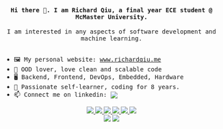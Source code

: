 
 <div align="center" >
<h4><samp>Hi there 👋. I am Richard Qiu, a final year ECE student @ McMaster University. </samp> </h4> 
<samp>I am interested in any aspects of software development and machine learning. </samp>  <br/> <br/>
</div>

* <samp>🖼️ My personal website: <a href="https://www.richardqiu.me"/>www.richardqiu.me</a></samp>
* <samp>🦋 OOD lover, love clean and scalable code</samp>
* <samp>🖥️ Backend, Frontend, DevOps, Embedded, Hardware</samp>
* <samp>📖 Passionate self-learner, coding for 8 years.</samp>
* <samp>📫 Connect me on linkedin: <a href="https://www.linkedin.com/in/rruiqiu/">
    <img align="center" src="https://img.shields.io/badge/LinkedIn-Profile-informational?style=social&logo=linkedin&logoColor=blue&label=/in/rui-qiu"/></samp>



<div align="center">
  <img src="https://img.shields.io/badge/Python3-3776AB?style=flat-square&logo=python&logoColor=white" />
  <img src="https://img.shields.io/badge/C++-00599C?style=flat-square&logo=c%2B%2B&logoColor=white" />
  <img src="https://img.shields.io/badge/C-A8B9CC?style=flat-square&logo=c&logoColor=black" />
  <img src="https://img.shields.io/badge/React-61DAFB?style=flat-square&logo=react&logoColor=black" />
  <img src="https://img.shields.io/badge/C%23-239120?style=flat-square&logo=c-sharp&logoColor=white" />
  <img src="https://img.shields.io/badge/.NET-512BD4?style=flat-square&logo=dotnet&logoColor=white" />
</div>

<div align="center" >
  <a>
<img src="https://github-readme-stats-nine-sigma-89.vercel.app/api?username=rruiqiu&theme=tokyonight&hide=contribs,issues" />
  </a>
  <a>
<img src="https://github-readme-stats-nine-sigma-89.vercel.app/api/top-langs/?username=rruiqiu&theme=tokyonight&layout=compact&exclude_repo=FreeRTOS&hide=Makefile,Cmake"/> 
  </a>
</div>




